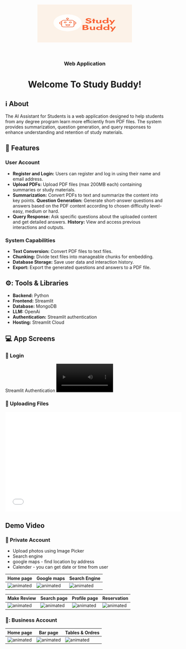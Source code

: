 
<p align="center"><img src="https://github.com/SharonFogel8/studyBuddyServer/blob/readme/drawable/logo.jpeg" height="120" width="300"></p>
<br/>
<h3 align="center">Web Application</h3>
<h1 align="center">Welcome To Study Buddy!</h1>


## :information_source: About 
The AI Assistant for Students is a web application designed to help students from any degree program learn more efficiently from PDF files. The system provides summarization, question generation, and query responses to enhance understanding and retention of study materials.
<br/>

## :space_invader: Features
### User Account
- **Register and Login:** Users can register and log in using their name and email address.
- **Upload PDFs:** Upload PDF files (max 200MB each) containing summaries or study materials.
- **Summarization:** Convert PDFs to text and summarize the content into key points.
**Question Generation:** Generate short-answer questions and answers based on the PDF content according to chosen difficulty level- easy, medium or hard.
- **Query Response:** Ask specific questions about the uploaded content and get detailed answers.
**History:** View and access previous interactions and outputs.

### System Capabilities
- **Text Conversion:** Convert PDF files to text files.
- **Chunking:** Divide text files into manageable chunks for embedding.
- **Database Storage:** Save user data and interaction history.
- **Export:** Export the generated questions and answers to a PDF file.

## ⚙️: Tools & Libraries
- **Backend:** Python
- **Frontend:** Streamlit
- **Database:** MongoDB
- **LLM:** OpenAi
- **Authentication:** Streamlit authentication
- **Hosting:** Streamlit Cloud

## :computer: App Screens
### :calling: Login
Streamlit Authentication
<video src="https://github.com/SharonFogel8/studyBuddyServer/blob/readme/drawable/login.mov" width=180/>

### :calling: Uploading Files
<p align="center">
  <iframe width="560" height="315" src="/Users/lyrita/Desktop/SthdyBuddy/studyBuddyServer/drawable/login.mov" frameborder="0" allowfullscreen></iframe>
</p>

## Demo Video




### 💃 Private Account
- Upload photos using Image Picker
- Search engine
- google maps - find location by address
- Calender - you can get date or time from user

|Home page|Google maps|Search Engine|
|---|---|---|
|<img src="https://media.giphy.com/media/1O7hkrPEDXVWsWwxBa/giphy.gif" alt="animated"/>|<img src="https://media.giphy.com/media/k5mfcFpYSpWRowsUpa/giphy.gif" alt="animated"/>|<img src="https://media.giphy.com/media/hcfXtHdeXM7fYXM8n6/giphy.gif" alt="animated"/>

|Make Review|Search page|Profile page|Reservation|
|---|---|---|---|
|<img src="https://media.giphy.com/media/ft3nsXBNr740EJZgYK/giphy.gif" alt="animated"/>|<img src="https://media.giphy.com/media/H9ywaDxnJ1SxwtmGXe/giphy.gif" alt="animated"/>|<img src="https://media.giphy.com/media/a14Z5ys9IKUy2jL7tn/giphy.gif" alt="animated"/>|<img src="https://media.giphy.com/media/r65IN7S5jU9YHX0DU8/giphy.gif" alt="animated"/>

### 🍹: Business Account
|Home page|Bar page|Tables & Ordres|
|---|---|---|
|<img src="https://media.giphy.com/media/5h9RTI05Hmv1iDACAh/giphy.gif" alt="animated"/>|<img src="https://media.giphy.com/media/0KvyBJgiodaxMQGhfh/giphy.gif" alt="animated"/>|<img src="https://media.giphy.com/media/mEC8JQBXxZIO5TpPWL/giphy.gif" alt="animated"/>|
